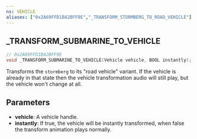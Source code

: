 ```yaml
---
ns: VEHICLE
aliases: ["0x2A69FFD1B42BFF9E","_TRANSFORM_STORMBERG_TO_ROAD_VEHICLE"]
---
```

## _TRANSFORM_SUBMARINE_TO_VEHICLE

```c
// 0x2A69FFD1B42BFF9E
void _TRANSFORM_SUBMARINE_TO_VEHICLE(Vehicle vehicle, BOOL instantly);
```

Transforms the `stormberg` to its "road vehicle" variant. If the vehicle is already in that state then the vehicle transformation audio will still play, but the vehicle won't change at all.

## Parameters
* **vehicle**: A vehicle handle.
* **instantly**: If true, the vehicle will be instantly transformed, when false the transform animation plays normally.
